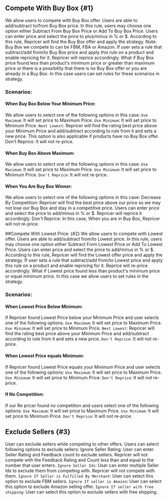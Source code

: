 ## Compete With Buy Box {#1}
We allow users to compete with Buy Box offer. Users are able to add/subtract to/from Buy Box price.  In this rule, users may choose one option either Subtract From Buy Box Price or Add To Buy Box Price. Users can enter price and select the price to plus/minus in % or $. According to this rule, Repricer will find the Buy Box offer and apply the strategy.
Note:  Buy Box we compete to can be FBM, FBA or Amazon.
If user sets a rule that subtract/add from/to Buy Box price and apply this rule on a product and enable repricing for it. Repricer will reprice accordingly.
What if Buy Box price found less than product's minimum price or greater than maximum price or there is a possibility that there is no Buy Box offer or you are already in a Buy Box. In this case users can set rules for these scenarios in strategy.


### Scenarios:

#### When Buy Box Below Your Minimum Price:
We allow users to select one of the following options in this case:
`Use Maximum`:  It will set price to Maximum Price.
`Use Minimum`:  It will set price to Minimum Price.
`Next Lowest`: Repricer will find the rating best price above your Minimum Price and add/subtract according to rule from it and sets a new price. This option is also applicable if products have no Buy Box offer.
Don't Reprice:  It will not re-price.

#### When Buy Box Above Maximum:
We allow users to select one of the following options in this case:
`Use Maximum`: It will set price to Maximum Price.
`Use Minimum`: It will set price to Minimum Price.
`Don't Reprice`: It will not re-price.

#### When You Are Buy Box Winner:
We allow users to select one of the following options in this case:
Decrease By Competition: Repricer will find the best price above our price so we may not lose our Buy Box and stay in a competitive price. Users can enter price and select the price to add/minus in % or $. Repricer will reprice it accordingly.
Don't Reprice: In this case, When you are in Buy Box, Repricer will not re-price.



##Compete With Lowest Price: {#2}
We allow users to compete with Lowest offer. Users are able to add/subtract from/to Lowest price. In this rule, users may choose one option either Subtract From Lowest Price or Add To Lowest Price. Users can enter price and select the price to add/minus in % or $. According to this rule, Repricer will find the Lowest offer price and apply the strategy.
If user sets a rule that subtract/add from/to Lowest price and apply this rule on a product and enable repricing for it. Reprice will re-price accordingly.
What if Lowest price found less than product's minimum price or equal minimum price. In this case we allow users to set rules in the strategy.


### Scenarios:
#### When Lowest Price Below Minimum:
If Repricer found Lowest Price below your Minimum Price and user selects one of the following options.
`Use Maximum`: It will set price to Maximum Price.
`Use Minimum`: It will set price to Minimum Price.
`Next Lowest`: Repricer will find the rating best price above your Minimum Price and add/subtract according to rule from it and sets a new price.
`Don't Reprice`:  It will not re-price.

#### When Lowest Price equals Minimum:
If  Repricer found Lowest Price equals your Minimum Price and user selects one of the following options:
`Use Maximum`: It will set price to Maximum Price.
`Use Minimum`: It will set price to Minimum Price.
`Don't Reprice`: It will not re-price.

#### If No Competition:
If our Re pricer found no competition and users select one of the following options:
`Use Maximum`: It will set price to Maximum Price.
`Use Minimum`: It will set price to Minimum Price.
`Don't Reprice`: It will not re-price.


## Exclude Sellers {#3}
User can exclude sellers while competing to other offers. Users can select following options to exclude sellers:
Ignore Seller Rating: User can enter Seller Rating and Feedback count to exclude sellers. Repricer will not compete with the Feedback Rating and Count less than and equal to the number that user enters.
`Ignore Seller Ids`: User can enter multiple Seller Ids to exclude them from competing with. Repricer will not compete with them.
`Ignore If Seller is Fulfilled By Merchant`: User can select this option to exclude FBM sellers.
`Ignore If seller is Amazon`: User can select this option to exclude Amazon selling offer.
`Ignore If seller with free shipping`: User can select this option to exclude sellers with free shipping.
